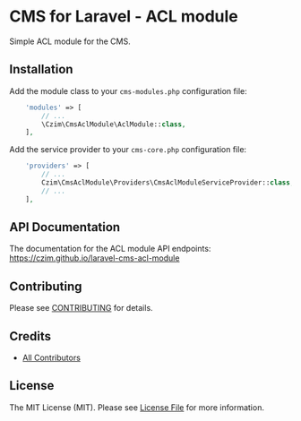 # CMS for Laravel - ACL module

Simple ACL module for the CMS.


## Installation

Add the module class to your `cms-modules.php` configuration file:

``` php
    'modules' => [
        // ...
        \Czim\CmsAclModule\AclModule::class,
    ],
```

Add the service provider to your `cms-core.php` configuration file:

``` php
    'providers' => [
        // ...
        Czim\CmsAclModule\Providers\CmsAclModuleServiceProvider::class,
        // ...
    ],
```

## API Documentation

The documentation for the ACL module API endpoints: 
https://czim.github.io/laravel-cms-acl-module

## Contributing

Please see [CONTRIBUTING](CONTRIBUTING.md) for details.


## Credits

- [All Contributors][link-contributors]

## License

The MIT License (MIT). Please see [License File](LICENSE.md) for more information.

[link-contributors]: ../../contributors
